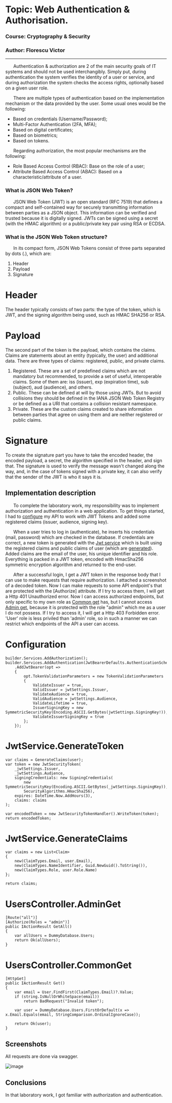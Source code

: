 # Topic: Web Authentication & Authorisation.

### Course: Cryptography & Security
### Author: Florescu Victor

----
&ensp;&ensp;&ensp; Authentication & authorization are 2 of the main security goals of IT systems and should not be used interchangibly. Simply put, during authentication the system verifies the identity of a user or service, and during authorization the system checks the access rights, optionally based on a given user role.

&ensp;&ensp;&ensp; There are multiple types of authentication based on the implementation mechanism or the data provided by the user. Some usual ones would be the following:
- Based on credentials (Username/Password);
- Multi-Factor Authentication (2FA, MFA);
- Based on digital certificates;
- Based on biometrics;
- Based on tokens.

&ensp;&ensp;&ensp; Regarding authorization, the most popular mechanisms are the following:
- Role Based Access Control (RBAC): Base on the role of a user;
- Attribute Based Access Control (ABAC): Based on a characteristic/attribute of a user.

### What is JSON Web Token?

&ensp;&ensp;&ensp; JSON Web Token (JWT) is an open standard (RFC 7519) that defines a compact and self-contained way for securely transmitting information 
between parties as a JSON object. This information can be verified and trusted because it is digitally signed. 
JWTs can be signed using a secret (with the HMAC algorithm) or a public/private key pair using RSA or ECDSA.

### What is the JSON Web Token structure?

&ensp;&ensp;&ensp; In its compact form, JSON Web Tokens consist of three parts separated by dots (.), which are:
<ol>
  <li>Header</li>
  <li>Payload</li>
  <li>Signature</li>
</ol>

# Header 

The header typically consists of two parts: the type of the token, which is JWT, and the signing algorithm being used, such as HMAC SHA256 or RSA.

# Payload 

The second part of the token is the payload, which contains the claims. 
Claims are statements about an entity (typically, the user) and additional data. There are three types of claims: registered, public, and private claims.

<ol>
  <li>Registered. These are a set of predefined claims which are not mandatory but recommended, to provide a set of useful, interoperable claims. Some of them are: iss (issuer), exp (expiration time), sub (subject), aud (audience), and others.</li>
  <li>Public. These can be defined at will by those using JWTs. But to avoid collisions they should be defined in the IANA JSON Web Token Registry or be defined as a URI that contains a collision resistant namespace.</li>
  <li>Private. These are the custom claims created to share information between parties that agree on using them and are neither registered or public claims.</li>
</ol>

# Signature

To create the signature part you have to take the encoded header, the encoded payload, a secret, the algorithm specified in the header, and sign that.
The signature is used to verify the message wasn't changed along the way, and, in the case of tokens signed with a private key, it can also verify that the sender of the JWT is who it says it is.

## Implementation description

&ensp;&ensp;&ensp; To complete the laboratory work, my responsibility was to implement authorization and authentication in a web application. To get things started, 
I had to [configure](#Configuration) my API to work with JWT Tokens and added some registered claims (issuer, audience, signing key). 

&ensp;&ensp;&ensp; When a user tries to log in (authenticate), he inserts his credentials (mail, password) which are checked in the database. If credentials are correct,
a new token is generated with the [Jwt service](#JwtService.GenerateToken) which is built using the registered claims and public claims of user (which are [generated](#JwtService.GenerateClaims)). 
Added claims are the email of the user, his unique identifier and his role. Everything is packed in a JWT token, encoded with HmacSha256 symmetric encryption algorithm and 
returned to the end-user. 

&ensp;&ensp;&ensp; After a successful login, I get a JWT token in the response body that I can use to make requests that require authorization. I attached a 
screenshot of a decoded token. Now I can make requests to some API endpoint's that are protected with the [Authorize] attribute. If I try to access them, I will get 
a Http 401 Unauthorized error. Now I can access authorized endpoints, but only specific to my own role as [Common get](#UsersController.CommonGet) has, but I cannot access 
[Admin get](#UsersController.AdminGet), because it is protected with the role "admin" which me as a user I do not possess. If I try to access it, I will get a Http 403 Forbidden
error. 'User' role is less priviled than 'admin' role, so in such a manner we can restrict which endpoints of the API a user can access.

# Configuration
```
builder.Services.AddAuthorization();
builder.Services.AddAuthentication(JwtBearerDefaults.AuthenticationScheme)
    .AddJwtBearer(opt =>
    {
        opt.TokenValidationParameters = new TokenValidationParameters
        {
            ValidateIssuer = true,
            ValidIssuer = jwtSettings.Issuer,
            ValidateAudience = true,
            ValidAudience = jwtSettings.Audience,
            ValidateLifetime = true,
            IssuerSigningKey = new SymmetricSecurityKey(Encoding.ASCII.GetBytes(jwtSettings.SigningKey!)),
            ValidateIssuerSigningKey = true
        };
    });
```

# JwtService.GenerateToken
```
var claims = GenerateClaims(user);
var token = new JwtSecurityToken(
    _jwtSettings.Issuer,
    _jwtSettings.Audience,
    signingCredentials: new SigningCredentials(
        new SymmetricSecurityKey(Encoding.ASCII.GetBytes(_jwtSettings.SigningKey)),
        SecurityAlgorithms.HmacSha256),
    expires: DateTime.Now.AddHours(3),
    claims: claims
);

var encodedToken = new JwtSecurityTokenHandler().WriteToken(token);
return encodedToken;
```

# JwtService.GenerateClaims
```
var claims = new List<Claim>
{
    new(ClaimTypes.Email, user.Email),
    new(ClaimTypes.NameIdentifier, Guid.NewGuid().ToString()),
    new(ClaimTypes.Role, user.Role.Name)
};

return claims;
```

# UsersController.AdminGet
```
[Route("all")]
[Authorize(Roles = "admin")]
public IActionResult GetAll()
{
    var allUsers = DummyDatabase.Users;
    return Ok(allUsers);
}
```

# UsersController.CommonGet
```
[HttpGet]
public IActionResult Get()
{
    var email = User.FindFirst(ClaimTypes.Email)?.Value;
    if (string.IsNullOrWhiteSpace(email))
        return BadRequest("Invalid token");

    var user = DummyDatabase.Users.FirstOrDefault(x => x.Email.Equals(email, StringComparison.OrdinalIgnoreCase));

    return Ok(user);
}
```

## Screenshots

All requests are done via swagger. 

![image](https://user-images.githubusercontent.com/57410984/205298920-b3a18824-bd03-4f37-8407-82212ac734f2.png)

## Conclusions

In that laboratory work, I got familiar with authorization and authentication. 
